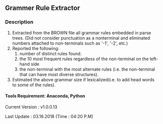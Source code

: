 ## Grammer Rule Extractor

### Description
1. Extracted from the BROWN file all grammar rules embedded in parse trees. (Did not consider punctuation as a nonterminal and eliminated numbers attached to non-terminals such as '-1', '-2', etc.)
2. Reported the following:
	1. number of distinct rules found.
	2. the 10 most frequent rules regardless of the non-terminal on the left-hand side	
	3. the non-terminal with the most alternate rules (i.e. the non-terminal that can have most diverse structures).
3. Estimated the above grammar size if lexicalized(i.e. to add head words to some of the rules).

#### Tools Requirement: Anaconda, Python 

Current Version  : v1.0.0.13

Last Update      : 03.16.2018 (Time : 04:20 P.M)

